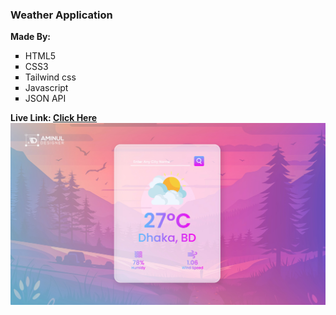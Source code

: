 <h3>Weather Application</h3>
<b>Made By:</b>
<ul type="square">
  <li>HTML5</li>
  <li>CSS3</li>
  <li>Tailwind css</li>
  <li>Javascript</li>
  <li>JSON API</li>
</ul>
<b>Live Link: <a href="https://mdaminul1024.github.io/weather-application/" target="_blank">Click Here</a></b>
<br>
<img src="weather app.jpg" alt="website demo image">

